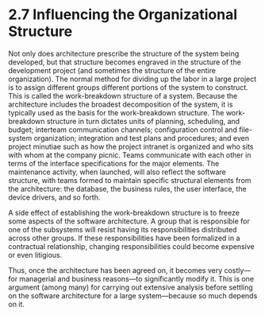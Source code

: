 2.7 Influencing the Organizational Structure
===

Not only does architecture prescribe the structure of the system being developed, but that structure becomes engraved in the structure of the development project (and sometimes the structure of the entire organization). The normal method for dividing up the labor in a large project is to assign different groups different portions of the system to construct. This is called the work-breakdown structure of a system. Because the architecture includes the broadest decomposition of the system, it is typically used as the basis for the work-breakdown structure. The work-breakdown structure in turn dictates units of planning, scheduling, and budget; interteam communication channels; configuration control and file-system organization; integration and test plans and procedures; and even project minutiae such as how the project intranet is organized and who sits with whom at the company picnic. Teams communicate with each other in terms of the interface specifications for the major elements. The maintenance activity, when launched, will also reflect the software structure, with teams formed to maintain specific structural elements from the architecture: the database, the business rules, the user interface, the device drivers, and so forth.

A side effect of establishing the work-breakdown structure is to freeze some aspects of the software architecture. A group that is responsible for one of the subsystems will resist having its responsibilities distributed across other groups. If these responsibilities have been formalized in a contractual relationship, changing responsibilities could become expensive or even litigious.

Thus, once the architecture has been agreed on, it becomes very costly—for managerial and business reasons—to significantly modify it. This is one argument (among many) for carrying out extensive analysis before settling on the software architecture for a large system—because so much depends on it.